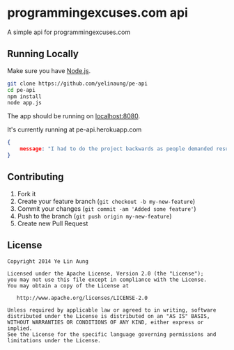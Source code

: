 programmingexcuses.com api
===========================

A simple api for programmingexcuses.com

Running Locally
---------------

Make sure you have [Node.js](http://nodejs.org/).
```sh
git clone https://github.com/yelinaung/pe-api
cd pe-api
npm install
node app.js
```
The app should be running on [localhost:8080](http://localhost:8080).

It's currently running at pe-api.herokuapp.com

```json
{
    message: "I had to do the project backwards as people demanded results out of order"
}
```

Contributing
------------

 1. Fork it
 2. Create your feature branch (`git checkout -b my-new-feature`)
 3. Commit your changes (`git commit -am 'Added some feature'`)
 4. Push to the branch (`git push origin my-new-feature`)
 5. Create new Pull Request

License
--------

    Copyright 2014 Ye Lin Aung

    Licensed under the Apache License, Version 2.0 (the "License");
    you may not use this file except in compliance with the License.
    You may obtain a copy of the License at

       http://www.apache.org/licenses/LICENSE-2.0

    Unless required by applicable law or agreed to in writing, software
    distributed under the License is distributed on an "AS IS" BASIS,
    WITHOUT WARRANTIES OR CONDITIONS OF ANY KIND, either express or implied.
    See the License for the specific language governing permissions and
    limitations under the License.

